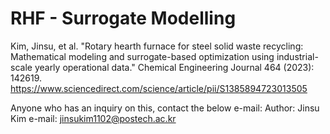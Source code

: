 # RHF - Surrogate Modelling

Kim, Jinsu, et al. "Rotary hearth furnace for steel solid waste recycling: Mathematical modeling and surrogate-based optimization using industrial-scale yearly operational data." Chemical Engineering Journal 464 (2023): 142619.
https://www.sciencedirect.com/science/article/pii/S1385894723013505

Anyone who has an inquiry on this, contact the below e-mail:
Author: Jinsu Kim
e-mail: jinsukim1102@postech.ac.kr

